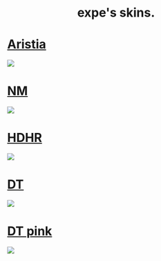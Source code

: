 <h1 align="center">expe's skins.</h1>

# [Aristia](https://github.com/varkely/skinhub/raw/main/player/expe/asdfghjkl_[Aristia].osk)
<img src="https://i.imgur.com/jf36PKP.png">

# [NM](https://github.com/varkely/skinhub/raw/main/player/expe/asdfghjkl_[NM].osk)
<img src="https://i.imgur.com/g01Ul9b.png">

# [HDHR](https://github.com/varkely/skinhub/raw/main/player/expe/asdfghjkl_[HDHR].osk)
<img src="https://i.imgur.com/rH4al0Y.png">

# [DT](https://github.com/varkely/skinhub/raw/main/player/expe/asdfghjkl_[DT].osk)
<img src="https://i.imgur.com/HSndI8U.png">

# [DT pink](https://github.com/varkely/skinhub/raw/main/player/expe/asdfghjkl_[DT]_pink.osk)
<img src="https://i.imgur.com/6vgPtpG.png">
